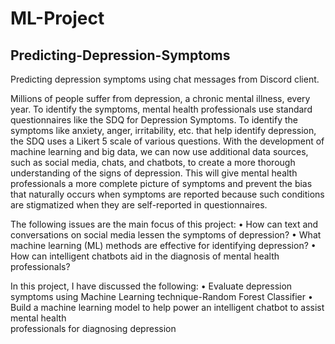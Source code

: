 # ML-Project

## Predicting-Depression-Symptoms
Predicting depression symptoms using chat messages from Discord client.

Millions of people suffer from depression, a chronic mental illness, every year. To identify the symptoms, mental health professionals use standard questionnaires like the SDQ for Depression Symptoms. To identify the symptoms like anxiety, anger, irritability, etc. that help identify depression, the SDQ uses a Likert 5 scale of various questions. With the development of machine learning and big data, we can now use additional data sources, such as social media, chats, and chatbots, to create a more thorough understanding of the signs of depression. This will give mental health professionals a more complete picture of symptoms and prevent the bias that naturally occurs when symptoms are reported because such conditions are stigmatized when they are self-reported in questionnaires.

The following issues are the main focus of this project:
• How can text and conversations on social media lessen the symptoms of depression?
• What machine learning (ML) methods are effective for identifying depression?
• How can intelligent chatbots aid in the diagnosis of mental health professionals?

In this project, I have discussed the following:
•	Evaluate depression symptoms using Machine Learning technique-Random Forest Classifier
•	Build a machine learning model to help power an intelligent chatbot to assist mental health  
professionals for diagnosing depression